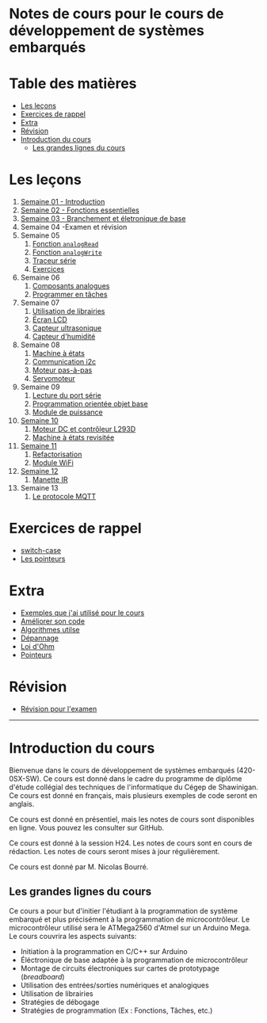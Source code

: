 # Notes de cours pour le cours de développement de systèmes embarqués <!-- omit in toc -->

# Table des matières <!-- omit in toc -->
- [Les leçons](#les-leçons)
- [Exercices de rappel](#exercices-de-rappel)
- [Extra](#extra)
- [Révision](#révision)
- [Introduction du cours](#introduction-du-cours)
  - [Les grandes lignes du cours](#les-grandes-lignes-du-cours)

<!-- TODO : Restructurer les fichiers de cours restants -->
# Les leçons
1. [Semaine 01 - Introduction](c01/readme.md)
2. [Semaine 02 - Fonctions essentielles](c02/readme.md)
3. [Semaine 03 - Branchement et életronique de base](c03/readme.md)
4. Semaine 04 -Examen et révision
5. Semaine 05
   1. [Fonction `analogRead`](c04/C04a_fonction_analogRead.md)
   2. [Fonction `analogWrite`](c04/C04b_fonction_analogWrite.md)
   3. [Traceur série](c04/C04c_traceur_serie.md)
   4. [Exercices](c04/C04x_exercices.md)
6. Semaine 06
   1. [Composants analogues](c05/c05a_analog/C05a_composants_analogues.md)
   2. [Programmer en tâches](c05/c05b_taches/C05b_programmer_en_taches.md)
7. Semaine 07
   1. [Utilisation de librairies](c06/c06a_lib/readme.md)
   2. [Écran LCD](c06/c06b_lcd/readme.md)
   3. [Capteur ultrasonique](c06/c06c_dht11/C06b_lcd_1602.md)
   4. [Capteur d'humidité](c06/c06d_hcsr04/C06b_lcd_1602.md)
8. Semaine 08
   1. [Machine à états](./c07/c07a_machine_a_etats/readme.md)
   2. [Communication i2c](./c07/c07b_i2c/readme.md)
   3. [Moteur pas-à-pas](./c07/c07c_stepper/readme.md)
   4. [Servomoteur](./c07/c07d_servo/readme.md)
9. Semaine 09
   1. [Lecture du port série](./c08/c08a_serial_read/readme.md)
   2. [Programmation orientée objet base](./c08/c08b_poo_base/readme.md)
   3. [Module de puissance](./c08/c08c_psu/readme.md)
10. [Semaine 10](./c09/readme.md)
    1.  [Moteur DC et contrôleur L293D](./c09/c09a_moteur_dc/readme.md)
    2.  [Machine à états revisitée](./c09/c09b_fsm_revisited/readme.md)
11. [Semaine 11](./c10/readme.md)
    1. [Refactorisation](./c10/c10a_refactorisation/readme.md)
    2. [Module WiFi](./c10/c10b_wifi/readme.md)
12. [Semaine 12](./c11/readme.md)
    1. [Manette IR](./c11/manette_ir/readme.md)
13. Semaine 13
    1.  [Le protocole MQTT](c12/readme.md)

# Exercices de rappel
- [switch-case](exercices/switch_case.md)
- [Les pointeurs](exercices/pointeurs.md)

# Extra
- [Exemples que j'ai utilisé pour le cours](https://github.com/nbourre/0sx_projets_cours)
- [Améliorer son code](extras/ameliorer_son_code.md)
- [Algorithmes utilse](extras/algorithmes.md)
- [Dépannage](extras/depannage.md)
- [Loi d'Ohm](extras/loi_dohm.md)
- [Pointeurs](extras/pointeurs.md)

# Révision
- [Révision pour l'examen](révision/readme.md)

---

# Introduction du cours
Bienvenue dans le cours de développement de systèmes embarqués (420-0SX-SW). Ce cours est donné dans le cadre du programme de diplôme d'étude collégial des techniques de l'informatique du Cégep de Shawinigan. Ce cours est donné en français, mais plusieurs exemples de code seront en anglais.

Ce cours est donné en présentiel, mais les notes de cours sont disponibles en ligne. Vous pouvez les consulter sur GitHub.

Ce cours est donné à la session H24. Les notes de cours sont en cours de rédaction. Les notes de cours seront mises à jour régulièrement.

Ce cours est donné par M. Nicolas Bourré.

## Les grandes lignes du cours
Ce cours a pour but d'initier l'étudiant à la programmation de système embarqué et plus précisément à la programmation de microcontrôleur. Le microcontrôleur utilisé sera le ATMega2560 d'Atmel sur un Arduino Mega. Le cours couvrira les aspects suivants:
- Initiation à la programmation en C/C++ sur Arduino
- Éléctronique de base adaptée à la programmation de microcontrôleur
- Montage de circuits électroniques sur cartes de prototypage (*breadboard*)
- Utilisation des entrées/sorties numériques et analogiques 
- Utilisation de librairies
- Stratégies de débogage
- Stratégies de programmation (Ex : Fonctions, Tâches, etc.)
